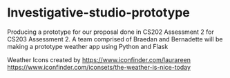 # Investigative-studio-prototype
Producing a prototype for our proposal done in CS202 Assessment 2 for CS203 Assessment 2.
A team comprised of Braedan and Bernadette will be making a prototype weather app using Python and Flask 

Weather Icons created by https://www.iconfinder.com/laurareen 
https://www.iconfinder.com/iconsets/the-weather-is-nice-today 
